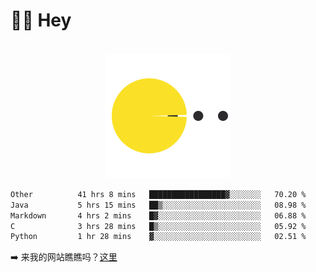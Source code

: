 
# 👋🏻 Hey
<div align="center">
	<br>
	<img src="https://raw.githubusercontent.com/Aniket965/Aniket965/master/pacman.svg?sanitize=true" width="200" height="200">
	<br>
</div>

<!--START_SECTION:waka-->

```txt
Other          41 hrs 8 mins   █████████████████▓░░░░░░░   70.20 %
Java           5 hrs 15 mins   ██▒░░░░░░░░░░░░░░░░░░░░░░   08.98 %
Markdown       4 hrs 2 mins    █▓░░░░░░░░░░░░░░░░░░░░░░░   06.88 %
C              3 hrs 28 mins   █▒░░░░░░░░░░░░░░░░░░░░░░░   05.92 %
Python         1 hr 28 mins    ▓░░░░░░░░░░░░░░░░░░░░░░░░   02.51 %
```

<!--END_SECTION:waka-->

 ➡️  来我的网站瞧瞧吗？[这里](https://www.shaolongfei.com)
